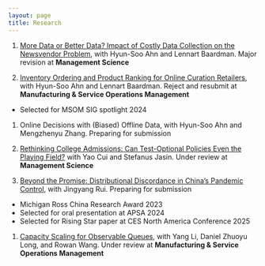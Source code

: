 ```yaml
---
layout: page
title: Research
---
```


<!-- Topics: Retail Analytics, Inventory Management, Societal Decision-Making

Methodology: Dynamic Optimization, Stochastic Analysis, Approximation Algorithm -->

<!-- ## Research Papers -->

1. [More Data or Better Data? Impact of Costly Data Collection on the Newsvendor Problem](https://papers.ssrn.com/sol3/papers.cfm?abstract_id=4949043), with Hyun-Soo Ahn and Lennart Baardman. Major revision at **Management Science**

1. [Inventory Ordering and Product Ranking for Online Curation Retailers](https://papers.ssrn.com/sol3/papers.cfm?abstract_id=4061071), with Hyun-Soo Ahn and Lennart Baardman. Reject and resubmit at **Manufacturing & Service Operations Management**
- Selected for MSOM SIG spotlight 2024

1. Online Decisions with (Biased) Offline Data, with Hyun-Soo Ahn and Mengzhenyu Zhang.
Preparing for submission

1. [Rethinking College Admissions: Can Test-Optional Policies Even the Playing Field?](https://papers.ssrn.com/sol3/papers.cfm?abstract_id=5296222) with Yao Cui and Stefanus Jasin. Under review at **Management Science**

1. [Beyond the Promise: Distributional Discordance in China’s Pandemic Control](/public/beyond_the_promise.pdf), with Jingyang Rui. Preparing for submission
- Michigan Ross China Research Award 2023
- Selected for oral presentation at APSA 2024
- Selected for Rising Star paper at CES North America Conference 2025

1. [Capacity Scaling for Observable Queues](https://papers.ssrn.com/sol3/papers.cfm?abstract_id=3628484), with Yang Li, Daniel Zhuoyu Long, and Rowan Wang. Under review at **Manufacturing & Service Operations Management**


<!-- ## Work-in-Progress
<ol start="5">
  <li>Rethinking College Admissions: Can Test-Optional Policy Even the Playing Field? with Yao Cui and Stefanus Jasin,
manuscript in preparation </li>
   <br /> 
  <li>Context-Aware Dynamic Data Collection, with Hyun-Soo Ahn and Lennart Baardman, results development stage </li>
</ol> -->